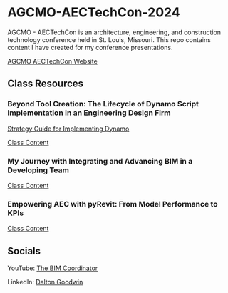 # AGCMO-AECTechCon-2024
AGCMO - AECTechCon is an architecture, engineering, and construction technology conference held in St. Louis, Missouri. This repo contains content I have created for my conference presentations.

[AGCMO AECTechCon Website](https://www.agcmo.org/TechCon/)





## Class Resources
### Beyond Tool Creation: The Lifecycle of Dynamo Script Implementation in an Engineering Design Firm

[Strategy Guide for Implementing Dynamo](https://www.notion.so/the-bim-coordinator/Strategy-Guide-for-Implementing-Dynamo-3051877e78564fcab819dc1acc433e15?pvs=4)

[Class Content](https://github.com/DaltonGOO/AGCMO-AECTechCon-2024/tree/main/Beyond%20Tool%20Creation%20The%20Lifecycle%20of%20Dynamo%20Script%20Implementation%20in%20an%20Engineering%20Design%20Firm)

### My Journey with Integrating and Advancing BIM in a Developing Team

[Class Content](https://github.com/DaltonGOO/AGCMO-AECTechCon-2024/tree/main/My%20Journey%20with%20Integrating%20and%20Advancing%20BIM%20in%20a%20Developing%20Team)

### Empowering AEC with pyRevit: From Model Performance to KPIs

[Class Content](https://github.com/DaltonGOO/AGCMO-AECTechCon-2024/tree/main/Empowering%20AEC%20with%20pyRevit%20From%20Model%20Performance%20to%20KPIs)

## Socials
YouTube: [The BIM Coordinator](https://www.youtube.com/@TheBIMCoordinator/featured)

LinkedIn: [Dalton Goodwin](https://www.linkedin.com/in/dalton-goodwin/)
